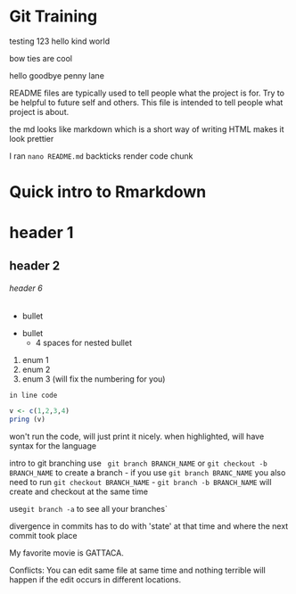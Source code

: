 # Git Training

testing 123 hello kind world 

bow ties are cool 

hello goodbye penny lane

README files are typically used to tell people what the project is for. 
Try to be helpful to future self and others. 
This file is intended to tell people what project is about. 

the md looks like markdown which is a short way of writing HTML
makes it look prettier

I ran `nano README.md`
backticks render code chunk


# Quick intro to Rmarkdown

# header 1
## header 2
###### header 6
- bullet
* bullet
    - 4 spaces for nested bullet
1. enum 1
2. enum 2
1. enum 3 
(will fix the numbering for you)

`in line code `

```r
v <- c(1,2,3,4)
pring (v)
```
won't run the code, will just print it nicely. 
when highlighted, will have syntax for the language 

intro to git branching
use ` git branch BRANCH_NAME` or `git checkout -b BRANCH_NAME` to create  a branch
    - if you use `git branch BRANC_NAME` you also need to run `git checkout BRANCH_NAME`
    - `git branch -b BRANCH_NAME` will create and checkout at the same time

use`git branch -a` to see all your branches`

divergence in commits has to do with 'state' at that time and where the next commit took place

My favorite movie is GATTACA.

Conflicts: You can edit same file at same time 
and nothing terrible will happen if 
the edit occurs in different locations. 

